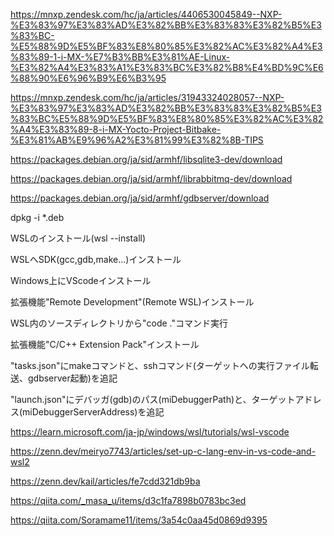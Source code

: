 https://mnxp.zendesk.com/hc/ja/articles/4406530045849--NXP-%E3%83%97%E3%83%AD%E3%82%BB%E3%83%83%E3%82%B5%E3%83%BC-%E5%88%9D%E5%BF%83%E8%80%85%E3%82%AC%E3%82%A4%E3%83%89-1-i-MX-%E7%B3%BB%E3%81%AE-Linux-%E3%82%A4%E3%83%A1%E3%83%BC%E3%82%B8%E4%BD%9C%E6%88%90%E6%96%B9%E6%B3%95

https://mnxp.zendesk.com/hc/ja/articles/31943324028057--NXP-%E3%83%97%E3%83%AD%E3%82%BB%E3%83%83%E3%82%B5%E3%83%BC%E5%88%9D%E5%BF%83%E8%80%85%E3%82%AC%E3%82%A4%E3%83%89-8-i-MX-Yocto-Project-Bitbake-%E3%81%AB%E9%96%A2%E3%81%99%E3%82%8B-TIPS

https://packages.debian.org/ja/sid/armhf/libsqlite3-dev/download

https://packages.debian.org/ja/sid/armhf/librabbitmq-dev/download

https://packages.debian.org/ja/sid/armhf/gdbserver/download

dpkg -i *.deb




WSLのインストール(wsl --install)

WSLへSDK(gcc,gdb,make...)インストール

Windows上にVScodeインストール

拡張機能"Remote Development"(Remote WSL)インストール

WSL内のソースディレクトリから"code ."コマンド実行

拡張機能"C/C++ Extension Pack"インストール

"tasks.json"にmakeコマンドと、sshコマンド(ターゲットへの実行ファイル転送、gdbserver起動)を追記

"launch.json"にデバッガ(gdb)のパス(miDebuggerPath)と、ターゲットアドレス(miDebuggerServerAddress)を追記

https://learn.microsoft.com/ja-jp/windows/wsl/tutorials/wsl-vscode

https://zenn.dev/meiryo7743/articles/set-up-c-lang-env-in-vs-code-and-wsl2

https://zenn.dev/kail/articles/fe7cdd321db9ba

https://qiita.com/_masa_u/items/d3c1fa7898b0783bc3ed

https://qiita.com/Soramame11/items/3a54c0aa45d0869d9395
